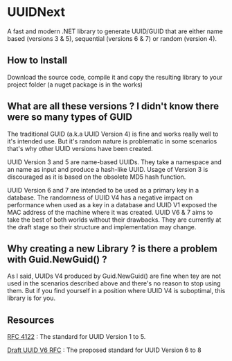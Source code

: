 # UUIDNext

 A fast and modern .NET library to generate UUID/GUID that are either name based (versions 3 & 5), sequential (versions 6 & 7) or random (version 4).

## How to Install

Download the source code, compile it and copy the resulting library to your project folder (a nuget package is in the works)

## What are all these versions ? I didn't know there were so many types of GUID

The traditional GUID (a.k.a UUID Version 4) is fine and works really well to it's intended use. But it's random nature is problematic in some scenarios that's why other UUID versions have been created.

UUID Version 3 and 5 are name-based UUIDs. They take a namespace and an name as input and produce a hash-like UUID. Usage of Version 3 is discouraged as it is based on the obsolete MD5 hash function.

UUID Version 6 and 7 are intended to be used as a primary key in a database. The randomness of UUID V4 has a negative impact on performance when used as a key in a database and UUID V1 exposed the MAC address of the machine where it was created. UUID V6 & 7 aims to take the best of both worlds without their drawbacks. They are currently at the draft stage so their structure and implementation may change.

## Why creating a new Library ? is there a problem with Guid.NewGuid() ?

As I said, UUIDs V4 produced by Guid.NewGuid() are fine when tey are not used in the scenarios described above and there's no reason to stop using them. But if you find yourself in a position where UUID V4 is suboptimal, this library is for you.

## Resources

[RFC 4122](https://datatracker.ietf.org/doc/html/rfc4122) : The standard for UUID Version 1 to 5.

[Draft UUID V6 RFC](https://github.com/uuid6/uuid6-ietf-draft) : The proposed standard for UUID Version 6 to 8
